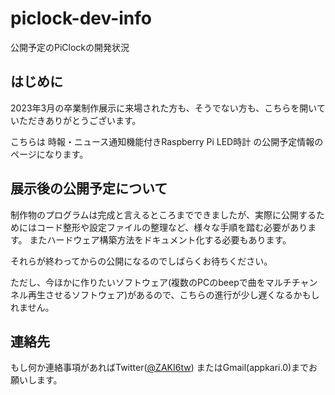 # piclock-dev-info
公開予定のPiClockの開発状況

## はじめに
2023年3月の卒業制作展示に来場された方も、そうでない方も、こちらを開いていただきありがとうございます。

こちらは 時報・ニュース通知機能付きRaspberry Pi LED時計 の公開予定情報のページになります。

## 展示後の公開予定について
制作物のプログラムは完成と言えるところまでできましたが、実際に公開するためにはコード整形や設定ファイルの整理など、様々な手順を踏む必要があります。
またハードウェア構築方法をドキュメント化する必要もあります。

それらが終わってからの公開になるのでしばらくお待ちください。

ただし、今ほかに作りたいソフトウェア(複数のPCのbeepで曲をマルチチャンネル再生させるソフトウェア)があるので、こちらの進行が少し遅くなるかもしれません。

## 連絡先
もし何か連絡事項があればTwitter([@ZAKI6tw](https://twitter.com/ZAKI6tw))
またはGmail(appkari.0)までお願いします。

